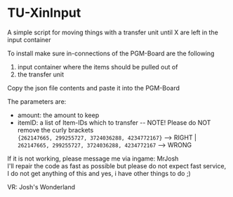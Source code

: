 # TU-XinInput
A simple script for moving things with a transfer unit until X are left in the input container

To install make sure in-connections of the PGM-Board are the following
  1. input container where the items should be pulled out of
  2. the transfer unit

Copy the json file contents and paste it into the PGM-Board

The parameters are:
- amount: the amount to keep
- itemID: a list of Item-IDs which to transfer -- NOTE! Please do NOT remove the curly brackets <br /> `{262147665, 299255727, 3724036288, 4234772167}` --> RIGHT |  `262147665, 299255727, 3724036288, 4234772167` --> WRONG

If it is not working, please message me via ingame: MrJosh <br />
I'll repair the code as fast as possible but please do not expect fast service, I do not get anything of this and yes, i have other things to do ;)

VR: Josh's Wonderland
